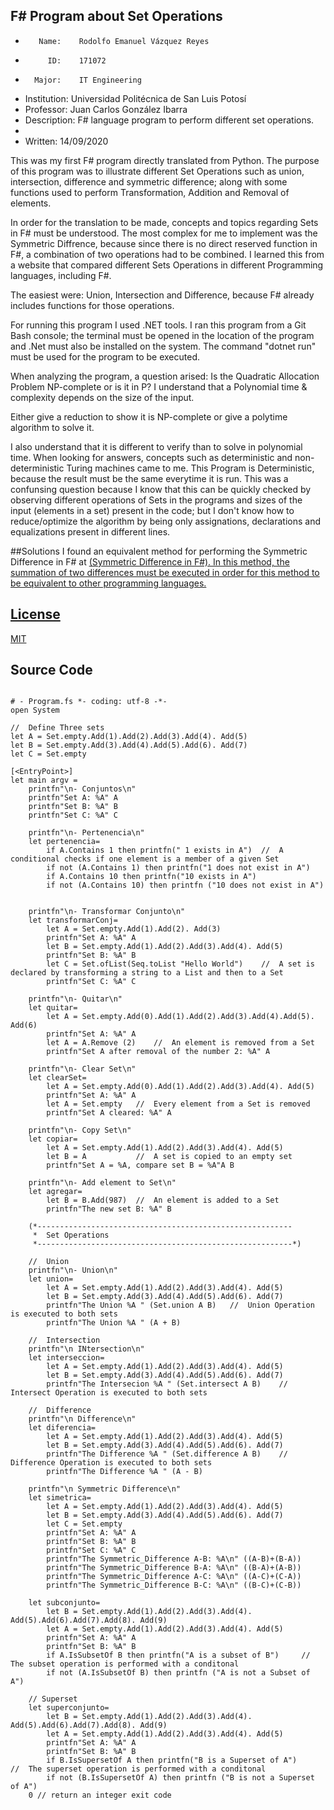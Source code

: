 ## F# Program about Set Operations


 *        Name:    Rodolfo Emanuel Vázquez Reyes
 *          ID:    171072
 *       Major:    IT Engineering
 * Institution:    Universidad Politécnica de San Luis Potosí
 *   Professor:    Juan Carlos González Ibarra
 * Description:    F# language program to perform different set operations.
 *                
 *  Written:       14/09/2020


This was my first F# program directly translated from Python. 
The purpose of this program was to illustrate different Set Operations such as union, intersection, difference and symmetric difference;
along with some functions used to perform Transformation, Addition and Removal of elements. 

In order for the translation to be made, concepts and topics regarding Sets in F# must be understood. 
The most complex for me to implement was the Symmetric Diffrence, because since there is no direct reserved function in F#,
a combination of two operations had to be combined. I learned this from a website that compared different Sets Operations in 
different Programming languages, including F#.

The easiest were: Union, Intersection and Difference, because F# already includes functions for those operations. 

For running this program I used .NET tools.
I ran this program from a Git Bash console; the terminal must be opened in the location of the program and .Net must also
be installed on the system. The command "dotnet run" must be used for the program to be executed. 

When analyzing the program, a question arised: Is the Quadratic Allocation Problem NP-complete or is it in P?
I understand that a Polynomial time & complexity depends on the size of the input. 

Either give a reduction to show it is NP-complete or give a polytime algorithm to solve it.

I also understand that it is different to verify than to solve in polynomial time. When looking for answers, concepts such as deterministic and 
non-deterministic Turing machines came to me. 
This Program is Deterministic, because the result must be the same everytime it is run. 
This was a confunsing question because I know that this can be quickly checked by observing different operations of Sets in the programs and sizes of 
the input (elements in a set) present in the code; but I don't know how to reduce/optimize the algorithm by being only assignations, declarations 
and equalizations present in different lines.

##Solutions
I found an equivalent method for performing the Symmetric  Difference in F# at <a href="https://rosettacode.org/wiki/Symmetric_difference#F.23" target="\_blank"> (Symmetric Difference in F#).
In this method, the summation of two differences must be executed in order for this method to be equivalent to other programming languages.

## License
[MIT](https://choosealicense.com/licenses/mit/)

## Source Code

```F#

# - Program.fs *- coding: utf-8 -*-
open System

//  Define Three sets
let A = Set.empty.Add(1).Add(2).Add(3).Add(4). Add(5)
let B = Set.empty.Add(3).Add(4).Add(5).Add(6). Add(7)
let C = Set.empty

[<EntryPoint>]
let main argv =
    printfn"\n- Conjuntos\n"
    printfn"Set A: %A" A
    printfn"Set B: %A" B
    printfn"Set C: %A" C

    printfn"\n- Pertenencia\n"
    let pertenencia=
        if A.Contains 1 then printfn(" 1 exists in A")  //  A conditional checks if one element is a member of a given Set
        if not (A.Contains 1) then printfn("1 does not exist in A")
        if A.Contains 10 then printfn("10 exists in A")
        if not (A.Contains 10) then printfn ("10 does not exist in A")

    
    printfn"\n- Transformar Conjunto\n"
    let transformarConj=
        let A = Set.empty.Add(1).Add(2). Add(3)
        printfn"Set A: %A" A
        let B = Set.empty.Add(1).Add(2).Add(3).Add(4). Add(5)
        printfn"Set B: %A" B
        let C = Set.ofList(Seq.toList "Hello World")    //  A set is declared by transforming a string to a List and then to a Set
        printfn"Set C: %A" C
   
    printfn"\n- Quitar\n"
    let quitar=
        let A = Set.empty.Add(0).Add(1).Add(2).Add(3).Add(4).Add(5). Add(6)
        printfn"Set A: %A" A
        let A = A.Remove (2)    //  An element is removed from a Set
        printfn"Set A after removal of the number 2: %A" A
    
    printfn"\n- Clear Set\n"
    let clearSet=
        let A = Set.empty.Add(0).Add(1).Add(2).Add(3).Add(4). Add(5)
        printfn"Set A: %A" A
        let A = Set.empty   //  Every element from a Set is removed
        printfn"Set A cleared: %A" A

    printfn"\n- Copy Set\n"
    let copiar=
        let A = Set.empty.Add(1).Add(2).Add(3).Add(4). Add(5)
        let B = A           //  A set is copied to an empty set
        printfn"Set A = %A, compare set B = %A"A B

    printfn"\n- Add element to Set\n"
    let agregar=
        let B = B.Add(987)  //  An element is added to a Set
        printfn"The new set B: %A" B
     
    (*---------------------------------------------------------
     *  Set Operations
     *---------------------------------------------------------*)

    //  Union
    printfn"\n- Union\n"
    let union= 
        let A = Set.empty.Add(1).Add(2).Add(3).Add(4). Add(5)
        let B = Set.empty.Add(3).Add(4).Add(5).Add(6). Add(7)
        printfn"The Union %A " (Set.union A B)   //  Union Operation is executed to both sets 
        printfn"The Union %A " (A + B)
    
    //  Intersection
    printfn"\n INtersection\n"
    let interseccion=
        let A = Set.empty.Add(1).Add(2).Add(3).Add(4). Add(5)
        let B = Set.empty.Add(3).Add(4).Add(5).Add(6). Add(7)
        printfn"The Intersecion %A " (Set.intersect A B)    //  Intersect Operation is executed to both sets 
    
    //  Difference
    printfn"\n Difference\n"
    let diferencia=
        let A = Set.empty.Add(1).Add(2).Add(3).Add(4). Add(5)
        let B = Set.empty.Add(3).Add(4).Add(5).Add(6). Add(7)
        printfn"The Difference %A " (Set.difference A B)    //  Difference Operation is executed to both sets 
        printfn"The Difference %A " (A - B)

    printfn"\n Symmetric Difference\n"
    let simetrica=
        let A = Set.empty.Add(1).Add(2).Add(3).Add(4). Add(5)
        let B = Set.empty.Add(3).Add(4).Add(5).Add(6). Add(7)
        let C = Set.empty
        printfn"Set A: %A" A
        printfn"Set B: %A" B
        printfn"Set C: %A" C
        printfn"The Symmetric_Difference A-B: %A\n" ((A-B)+(B-A))
        printfn"The Symmetric_Difference B-A: %A\n" ((B-A)+(A-B))
        printfn"The Symmetric_Difference A-C: %A\n" ((A-C)+(C-A))
        printfn"The Symmetric_Difference B-C: %A\n" ((B-C)+(C-B))

    let subconjunto=
        let B = Set.empty.Add(1).Add(2).Add(3).Add(4). Add(5).Add(6).Add(7).Add(8). Add(9)
        let A = Set.empty.Add(1).Add(2).Add(3).Add(4). Add(5)
        printfn"Set A: %A" A
        printfn"Set B: %A" B
        if A.IsSubsetOf B then printfn("A is a subset of B")     //  The subset operation is performed with a conditonal 
        if not (A.IsSubsetOf B) then printfn ("A is not a Subset of A")
    
    // Superset
    let superconjunto=
        let B = Set.empty.Add(1).Add(2).Add(3).Add(4). Add(5).Add(6).Add(7).Add(8). Add(9)
        let A = Set.empty.Add(1).Add(2).Add(3).Add(4). Add(5)
        printfn"Set A: %A" A
        printfn"Set B: %A" B
        if B.IsSupersetOf A then printfn("B is a Superset of A")     //  The superset operation is performed with a conditonal 
        if not (B.IsSupersetOf A) then printfn ("B is not a Superset of A")
    0 // return an integer exit code


